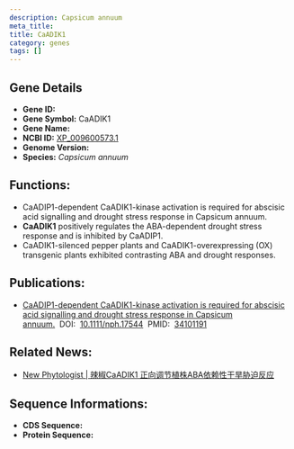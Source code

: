 ```yaml
---
description: Capsicum annuum
meta_title:
title: CaADIK1
category: genes
tags: []
---
```


## Gene Details
- **Gene ID:**	[]()
- **Gene Symbol:** CaADIK1
- **Gene Name:** 
- **NCBI ID:** [XP_009600573.1](https://www.ncbi.nlm.nih.gov/gene/?term=XP_009600573.1)
- **Genome Version:** []()
- **Species:** *Capsicum annuum*

## Functions:
   - CaADIP1-dependent CaADIK1-kinase activation is required for abscisic acid signalling and drought stress response in Capsicum annuum.
   - **CaADIK1** positively regulates the ABA-dependent drought stress response and is inhibited by CaADIP1.
   - CaADIK1-silenced pepper plants and CaADIK1-overexpressing (OX) transgenic plants exhibited contrasting ABA and drought responses.

## Publications:
   - [CaADIP1-dependent CaADIK1-kinase activation is required for abscisic acid signalling and drought stress response in Capsicum annuum.]( https://nph.onlinelibrary.wiley.com/doi/10.1111/nph.17544)&nbsp;&nbsp;DOI:&nbsp;&nbsp;[10.1111/nph.17544](https://nph.onlinelibrary.wiley.com/doi/10.1111/nph.17544)&nbsp;&nbsp;PMID:&nbsp;&nbsp;[34101191](https://pubmed.ncbi.nlm.nih.gov/34101191/)

## Related News:
   - [New Phytologist | 辣椒CaADIK1 正向调节植株ABA依赖性干旱胁迫反应](https://mp.weixin.qq.com/s?__biz=MzIyOTY2NDYyNQ==&mid=2247517126&idx=5&sn=fefaa6cb72de1a21cfde117c76f7652c&chksm=e8bdf1d8dfca78cef5cbf8a9e3236cc7acca2334fd85c3981076a63996aedbf10dea49deec64&scene=27#wechat_redirect)

## Sequence Informations:
- **CDS Sequence:**
- **Protein Sequence:**
